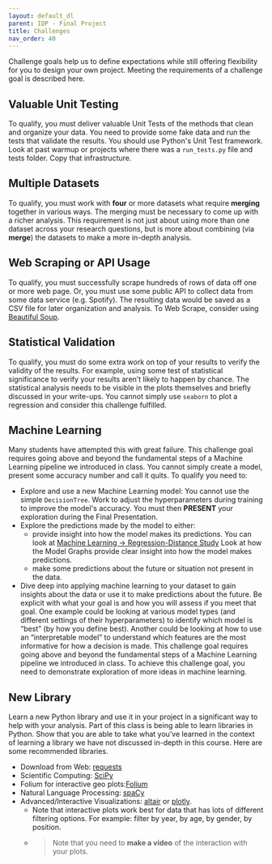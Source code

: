 ```yaml
---
layout: default_dl
parent: IDP - Final Project
title: Challenges
nav_order: 40
---
```


Challenge goals help us to define expectations while still offering flexibility for you to design your own project. Meeting the requirements of a challenge goal is described here.

## Valuable Unit Testing

To qualify, you must deliver valuable Unit Tests of the methods that clean and organize your data. You need to provide some fake data and run the tests that validate the results. You should use Python's Unit Test framework. Look at past warmup or projects where there was a `run_tests.py` file and tests folder. Copy that infrastructure.

## Multiple Datasets

To qualify, you must work with **four** or more datasets what require **merging** together in various ways. The merging must be necessary to come up with a richer analysis. This requirement is not just about using more than one dataset across your research questions, but is more about combining (via **merge**) the datasets to make a more in-depth analysis.  

## Web Scraping or API Usage

To qualify, you must successfully scrape hundreds of rows of data off one or more web page. Or, you must use some public API to collect data from some data service (e.g. Spotify). The resulting data would be saved as a CSV file for later organization and analysis. To Web Scrape, consider using [Beautiful Soup](https://www.crummy.com/software/BeautifulSoup/).

## Statistical Validation

To qualify, you must do some extra work on top of your results to verify the validity of the results. For example, using some test of statistical significance to verify your results aren’t likely to happen by chance. The statistical analysis needs to be visible in the plots themselves and briefly discussed in your write-ups. You cannot simply use `seaborn` to plot a regression and consider this challenge fulfilled.

## Machine Learning

Many students have attempted this with great failure. This challenge goal requires going above and beyond the fundamental steps of a Machine Learning pipeline we introduced in class. You cannot simply create a model, present some accuracy number and call it quits. To qualify you need to:

* Explore and use a new Machine Learning model: You cannot use the simple `DecisionTree`. Work to adjust the hyperparameters during training to improve the model's accuracy. You must then **PRESENT** your exploration during the Final Presentation.  
* Explore the predictions made by the model to either:   
   * provide insight into how the model makes its predictions. You can look at <a href="../../Topics/machine_learning/regression.html"> Machine Learning -> Regression-Distance Study</a> Look at how the Model Graphs provide clear insight into how the model makes predictions.  
   * make some predictions about the future or situation not present in the data.  
* Dive deep into applying machine learning to your dataset to gain insights about the data or use it to make predictions about the future. Be explicit with what your goal is and how you will assess if you meet that goal. One example could be looking at various model types (and different settings of their hyperparameters) to identify which model is “best” (by how you define best). Another could be looking at how to use an “interpretable model” to understand which features are the most informative for how a decision is made. This challenge goal requires going above and beyond the fundamental steps of a Machine Learning pipeline we introduced in class. To achieve this challenge goal, you need to demonstrate exploration of more ideas in machine learning. 

## New Library
Learn a new Python library and use it in your project in a significant way to help with your analysis. Part of this class is being able to learn libraries in Python. Show that you are able to take what you’ve learned in the context of learning a library we have not discussed in-depth in this course. Here are some recommended libraries.
* Download from Web: [requests](https://2.python-requests.org/en/master/)
* Scientific Computing: [SciPy](https://www.scipy.org/)
* Folium for interactive geo plots:[Folium](https://python-visualization.github.io/folium/latest/getting_started.html)
* Natural Language Processing: [spaCy](https://spacy.io/)
* Advanced/Interactive Visualizations: [altair](https://altair-viz.github.io/) or [plotly](https://plot.ly/python/).  
  * Note that interactive plots work best for data that has lots of different filtering options. For example: filter by year, by age, by gender, by position. 
  * > Note that you need to **make a video** of the interaction with your plots.  
